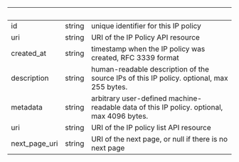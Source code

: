 <!-- Code generated for API Clients. DO NOT EDIT. -->

| &nbsp;        | &nbsp; | &nbsp;                                                                                    |
| ------------- | ------ | ----------------------------------------------------------------------------------------- |
| id            | string | unique identifier for this IP policy                                                      |
| uri           | string | URI of the IP Policy API resource                                                         |
| created_at    | string | timestamp when the IP policy was created, RFC 3339 format                                 |
| description   | string | human-readable description of the source IPs of this IP policy. optional, max 255 bytes.  |
| metadata      | string | arbitrary user-defined machine-readable data of this IP policy. optional, max 4096 bytes. |
| uri           | string | URI of the IP policy list API resource                                                    |
| next_page_uri | string | URI of the next page, or null if there is no next page                                    |
